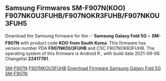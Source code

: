 <h2>Samsung Firmwares SM-F907N(KOO) F907NKOU3FUHB/F907NOKR3FUHB/F907NKOU3FUH5</h2>
Download the Samsung firmware for the ✅ <strong>Samsung Galaxy Fold 5G </strong> ⭐ <strong>SM-F907N</strong> with product code <strong>KOO</strong> <strong> from South Korea</strong>. This firmware has version number PDA <strong>F907NKOU3FUHB</strong> and CSC F907NOKR3FUHB. The operating system of this firmware is Android R , with build date 2021-09-06. Changelist <strong>22417781</strong>.


[SM-F907N](https://samfirm.shop/samsung/model/SM-F907N)
[F907NKOU3FUHB](https://samfirm.shop/samsung/pda/F907NKOU3FUHB)
[Download Firmware Samsung Galaxy Fold 5G SM-F907N](https://samfirm.shop/samsung/firmware/452783)
